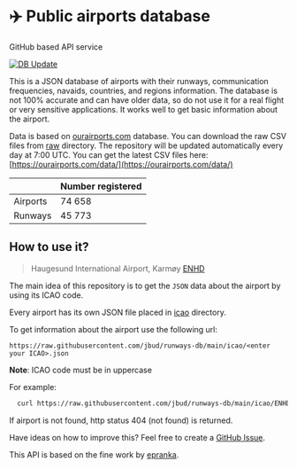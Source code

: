 # ✈️ Public airports database

GitHub based API service

[![DB Update](https://github.com/jbud/runways-db/actions/workflows/db-update.yml/badge.svg?branch=main)](https://github.com/jbud/runways-db/actions/workflows/db-update.yml)

This is a JSON database of airports with their runways, communication frequencies, navaids, countries, and regions information. The database is not 100% accurate and can have older data, so do not use it for a real flight or very sensitive applications. It works well to get basic information about the airport.

Data is based on [ourairports.com](https://ourairports.com/) database. You can download the raw CSV files from [raw](https://github.com/jbud/runways-db/tree/main/raw) directory.
The repository will be updated automatically every day at 7:00 UTC. You can get the latest CSV files here: [https://ourairports.com/data/](https://ourairports.com/data/)

|                 | Number registered |
| --------------- | ----------------- |
| Airports        | 74 658            |
| Runways         | 45 773            |

## How to use it?

> Haugesund International Airport, Karmøy [ENHD](https://github.com/jbud/runways-db/blob/main/icao/ENHD.json)

The main idea of this repository is to get the `JSON` data about the airport by using its ICAO code.

Every airport has its own JSON file placed in [icao](https://github.com/jbud/runways-db/tree/main/icao) directory.

To get information about the airport use the following url:

`https://raw.githubusercontent.com/jbud/runways-db/main/icao/<enter your ICAO>.json`

**Note**: ICAO code must be in uppercase

For example:

```bash
  curl https://raw.githubusercontent.com/jbud/runways-db/main/icao/ENHD.json
```

If airport is not found, http status 404 (not found) is returned.

Have ideas on how to improve this? Feel free to create a [GitHub Issue](https://github.com/jbud/runways-db/issues).

This API is based on the fine work by [epranka](https://github.com/epranka/airports-db).
